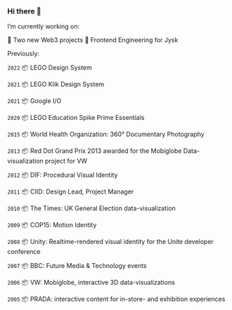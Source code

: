 ### Hi there 👋

I’m currently working on: 

🔭 Two new Web3 projects
🌱 Frontend Engineering for Jysk

Previously:  

`2022` 📦 LEGO Design System

`2021` 📦 LEGO Klik Design System

`2021` 📦 Google I/O

`2020` 📦 LEGO Education Spike Prime Essentials  

`2015` 📦 World Health Organization: 360° Documentary Photography  

`2013` 📦 Red Dot Grand Prix 2013 awarded for the Mobiglobe Data-visualization project for VW 

`2012` 📦 DIF: Procedural Visual Identity 

`2011` 📦 CIID: Design Lead, Project Manager 

`2010` 📦 The Times: UK General Election data-visualization  

`2009` 📦 COP15: Motion Identity  

`2008` 📦 Unity: Realtime-rendered visual identity for the Unite developer conference 

`2007` 📦 BBC: Future Media & Technology events  

`2006` 📦 VW: Mobiglobe, interactive 3D data-visualizations

`2005` 📦 PRADA: interactive content for in-store- and exhibition experiences  
  

<!--
**jorgenskogmo/jorgenskogmo** is a ✨ _special_ ✨ repository because its `README.md` (this file) appears on your GitHub profile.

Here are some ideas to get you started:

- 🔭 I’m currently working on ...
- 🌱 I’m currently learning ...
- 👯 I’m looking to collaborate on ...
- 🤔 I’m looking for help with ...
- 💬 Ask me about ...
- 📫 How to reach me: ...
- 😄 Pronouns: ...
- ⚡ Fun fact: ...
-->
